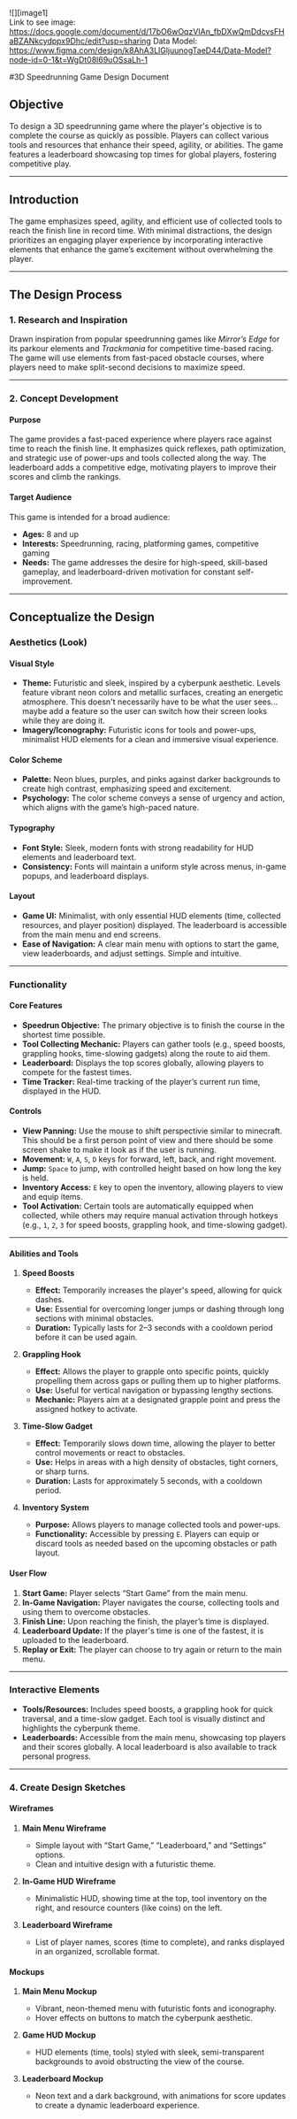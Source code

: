 ![][image1]  
Link to see image: https://docs.google.com/document/d/17bO6wOqzVIAn_fbDXwQmDdcvsFHaBZANkcydppx9Dhc/edit?usp=sharing
Data Model: https://www.figma.com/design/k8AhA3LlGljuunogTaeD44/Data-Model?node-id=0-1&t=WgDt08l69uOSsaLh-1


#3D Speedrunning Game Design Document

## Objective

To design a 3D speedrunning game where the player's objective is to complete the course as quickly as possible. Players can collect various tools and resources that enhance their speed, agility, or abilities. The game features a leaderboard showcasing top times for global players, fostering competitive play.

---

## Introduction

The game emphasizes speed, agility, and efficient use of collected tools to reach the finish line in record time. With minimal distractions, the design prioritizes an engaging player experience by incorporating interactive elements that enhance the game’s excitement without overwhelming the player.

---

## The Design Process

### 1. Research and Inspiration

Drawn inspiration from popular speedrunning games like *Mirror’s Edge* for its parkour elements and *Trackmania* for competitive time-based racing. The game will use elements from fast-paced obstacle courses, where players need to make split-second decisions to maximize speed.

---

### 2. Concept Development

#### Purpose
The game provides a fast-paced experience where players race against time to reach the finish line. It emphasizes quick reflexes, path optimization, and strategic use of power-ups and tools collected along the way. The leaderboard adds a competitive edge, motivating players to improve their scores and climb the rankings.

#### Target Audience
This game is intended for a broad audience:
- **Ages:** 8 and up
- **Interests:** Speedrunning, racing, platforming games, competitive gaming
- **Needs:** The game addresses the desire for high-speed, skill-based gameplay, and leaderboard-driven motivation for constant self-improvement.

---

## Conceptualize the Design

### Aesthetics (Look)

#### Visual Style
- **Theme:** Futuristic and sleek, inspired by a cyberpunk aesthetic. Levels feature vibrant neon colors and metallic surfaces, creating an energetic atmosphere. This doesn't necessarily have to be what the user sees... maybe add a feature so the user can switch how their screen looks while they are doing it.
- **Imagery/Iconography:** Futuristic icons for tools and power-ups, minimalist HUD elements for a clean and immersive visual experience.

#### Color Scheme
- **Palette:** Neon blues, purples, and pinks against darker backgrounds to create high contrast, emphasizing speed and excitement.
- **Psychology:** The color scheme conveys a sense of urgency and action, which aligns with the game’s high-paced nature.

#### Typography
- **Font Style:** Sleek, modern fonts with strong readability for HUD elements and leaderboard text.
- **Consistency:** Fonts will maintain a uniform style across menus, in-game popups, and leaderboard displays.

#### Layout
- **Game UI:** Minimalist, with only essential HUD elements (time, collected resources, and player position) displayed. The leaderboard is accessible from the main menu and end screens.
- **Ease of Navigation:** A clear main menu with options to start the game, view leaderboards, and adjust settings. Simple and intuitive.

---

### Functionality

#### Core Features
- **Speedrun Objective:** The primary objective is to finish the course in the shortest time possible.
- **Tool Collecting Mechanic:** Players can gather tools (e.g., speed boosts, grappling hooks, time-slowing gadgets) along the route to aid them.
- **Leaderboard:** Displays the top scores globally, allowing players to compete for the fastest times.
- **Time Tracker:** Real-time tracking of the player’s current run time, displayed in the HUD.

#### Controls

- **View Panning:** Use the mouse to shift perspectivie similar to minecraft. This should be a first person point of view and there should be some screen shake to make it look as if the user is running.
- **Movement:** `W`, `A`, `S`, `D` keys for forward, left, back, and right movement.
- **Jump:** `Space` to jump, with controlled height based on how long the key is held.
- **Inventory Access:** `E` key to open the inventory, allowing players to view and equip items.
- **Tool Activation:** Certain tools are automatically equipped when collected, while others may require manual activation through hotkeys (e.g., `1`, `2`, `3` for speed boosts, grappling hook, and time-slowing gadget).

---

#### Abilities and Tools

1. **Speed Boosts**
   - **Effect:** Temporarily increases the player's speed, allowing for quick dashes.
   - **Use:** Essential for overcoming longer jumps or dashing through long sections with minimal obstacles.
   - **Duration:** Typically lasts for 2–3 seconds with a cooldown period before it can be used again.

2. **Grappling Hook**
   - **Effect:** Allows the player to grapple onto specific points, quickly propelling them across gaps or pulling them up to higher platforms.
   - **Use:** Useful for vertical navigation or bypassing lengthy sections.
   - **Mechanic:** Players aim at a designated grapple point and press the assigned hotkey to activate.

3. **Time-Slow Gadget**
   - **Effect:** Temporarily slows down time, allowing the player to better control movements or react to obstacles.
   - **Use:** Helps in areas with a high density of obstacles, tight corners, or sharp turns.
   - **Duration:** Lasts for approximately 5 seconds, with a cooldown period.

4. **Inventory System**
   - **Purpose:** Allows players to manage collected tools and power-ups.
   - **Functionality:** Accessible by pressing `E`. Players can equip or discard tools as needed based on the upcoming obstacles or path layout.

#### User Flow

1. **Start Game:** Player selects “Start Game” from the main menu.
2. **In-Game Navigation:** Player navigates the course, collecting tools and using them to overcome obstacles.
3. **Finish Line:** Upon reaching the finish, the player’s time is displayed.
4. **Leaderboard Update:** If the player's time is one of the fastest, it is uploaded to the leaderboard.
5. **Replay or Exit:** The player can choose to try again or return to the main menu.

---

### Interactive Elements

- **Tools/Resources:** Includes speed boosts, a grappling hook for quick traversal, and a time-slow gadget. Each tool is visually distinct and highlights the cyberpunk theme.
- **Leaderboards:** Accessible from the main menu, showcasing top players and their scores globally. A local leaderboard is also available to track personal progress.

---

### 4. Create Design Sketches

#### Wireframes

1. **Main Menu Wireframe**
   - Simple layout with “Start Game,” “Leaderboard,” and “Settings” options.
   - Clean and intuitive design with a futuristic theme.

2. **In-Game HUD Wireframe**
   - Minimalistic HUD, showing time at the top, tool inventory on the right, and resource counters (like coins) on the left.

3. **Leaderboard Wireframe**
   - List of player names, scores (time to complete), and ranks displayed in an organized, scrollable format.

#### Mockups

1. **Main Menu Mockup**
   - Vibrant, neon-themed menu with futuristic fonts and iconography.
   - Hover effects on buttons to match the cyberpunk aesthetic.

2. **Game HUD Mockup**
   - HUD elements (time, tools) styled with sleek, semi-transparent backgrounds to avoid obstructing the view of the course.

3. **Leaderboard Mockup**
   - Neon text and a dark background, with animations for score updates to create a dynamic leaderboard experience.
